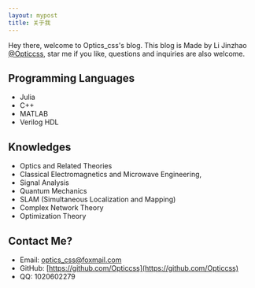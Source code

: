 ```yaml
---
layout: mypost
title: 关于我
---
```


Hey there, welcome to Optics_css's blog. This blog is Made by Li Jinzhao [@Opticcss](https://opticcss.github.io/), star me if you like, questions and inquiries are also welcome.

## Programming Languages

- Julia
- C++
- MATLAB
- Verilog HDL

## Knowledges

- Optics and Related Theories
- Classical Electromagnetics and Microwave Engineering,
- Signal Analysis
- Quantum Mechanics
- SLAM (Simultaneous Localization and Mapping)
- Complex Network Theory
- Optimization Theory

## **Contact Me?**

- Email: [optics_css@foxmail.com](mailto:optics_css@foxmail.com)
- GitHub: [https://github.com/Opticcss](https://github.com/Opticcss)
- QQ: 1020602279

